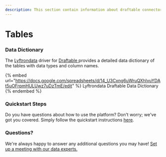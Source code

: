 ```yaml
---
description: This section contain information about draftable connector tables information
---
```


# Tables

### Data Dictionary

The [Lyftrondata](https://www.lyftrondata.com/) driver for [Draftable](https://www.lyftrondata.com/integration/commerce-analytics/draftable//)[ ](https://www.lyftrondata.com/integration/draftable/)provides a detailed data dictionary of the tables with data types and column names.

{% embed url="https://docs.google.com/spreadsheets/d/14_U3Cxng6uWruQXhIvuYDAt5uOFrpmHULUwz7uDzTmE/edit" %}
Lyftrondata Draftable Data Dictionary
{% endembed %}

### Quickstart Steps

Do you have questions about how to use the platform? Don't worry; we've got you covered. Simply follow the quickstart instructions [here](../README.md).

### Questions? <a href="#questions" id="questions"></a>

We're always happy to answer any additional questions you may have! [Set up a meeting with our data experts.](https://www.lyftrondata.com/book-a-meeting/)

